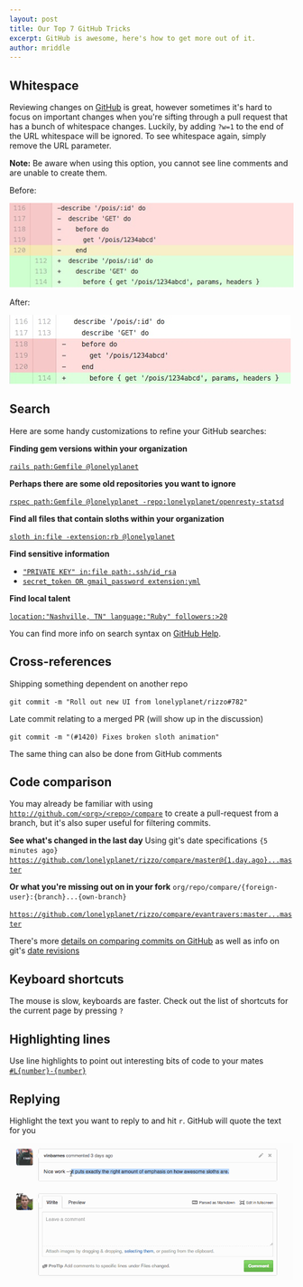 ```yaml
---
layout: post
title: Our Top 7 GitHub Tricks
excerpt: GitHub is awesome, here's how to get more out of it.
author: mriddle
---
```


## Whitespace

Reviewing changes on [GitHub](http://github.com) is great, however sometimes it's hard to focus on important changes when you're sifting through a pull request that has a bunch of whitespace changes.
Luckily, by adding `?w=1` to the end of the URL whitespace will be ignored. To see whitespace again, simply remove the URL parameter.

**Note:** Be aware when using this option, you cannot see line comments and are unable to create them.

Before:

<img src="/img/diff_with_whitespace.jpg" alt="Diff with whitespace" />

After:

<img src="/img/diff_ignore_whitespace.jpg" alt="Diff with whitespace ignored" />


## Search

Here are some handy customizations to refine your GitHub searches:

**Finding gem versions within your organization**

[`rails path:Gemfile @lonelyplanet`](https://github.com/search?q=rails+path%3AGemfile+%40lonelyplanet&type=Code&ref=searchresults)

**Perhaps there are some old repositories you want to ignore**

[`rspec path:Gemfile @lonelyplanet -repo:lonelyplanet/openresty-statsd`](https://github.com/search?q=rspec+path%3AGemfile+%40lonelyplanet+-repo%3Alonelyplanet%2Fopenresty-statsd&type=Code&ref=searchresults)

**Find all files that contain sloths within your organization**

[`sloth in:file -extension:rb @lonelyplanet`](https://github.com/search?q=sloth+in%3Afile+-extension%3Arb+%40lonelyplanet&type=Code&ref=searchresults)

**Find sensitive information**

* [`"PRIVATE KEY" in:file path:.ssh/id_rsa`](https://github.com/search?q=%22PRIVATE+KEY%22+in%3Afile+path%3A.ssh%2Fid_rsa&type=Code&ref=searchresults)
* [`secret_token OR gmail_password extension:yml`](https://github.com/search?q=secret_token+OR+gmail_password+extension%3Ayml+&type=Code&ref=searchresults)

**Find local talent**

[`location:"Nashville, TN" language:"Ruby" followers:>20`](https://github.com/search?q=location%3A%22Nashville%2C+TN%22+language%3A%22Ruby%22+followers%3A%3E20&type=Users&ref=searchresults)

You can find more info on search syntax on [GitHub Help](https://help.github.com/articles/search-syntax).

## Cross-references

Shipping something dependent on another repo

`git commit -m "Roll out new UI from lonelyplanet/rizzo#782"`

Late commit relating to a merged PR (will show up in the discussion)

`git commit -m "(#1420) Fixes broken sloth animation"`

The same thing can also be done from GitHub comments

## Code comparison

You may already be familiar with using [`http://github.com/<org>/<repo>/compare`]() to create a pull-request from a branch, but it's also super useful for filtering commits.

**See what's changed in the last day**
Using git's date specifications `{5 minutes ago}`
[`https://github.com/lonelyplanet/rizzo/compare/master@{1.day.ago}...master`](https://github.com/lonelyplanet/rizzo/compare/master@{1.day.ago}...master)

**Or what you're missing out on in your fork**
`org/repo/compare/{foreign-user}:{branch}...{own-branch}`

[`https://github.com/lonelyplanet/rizzo/compare/evantravers:master...master`](https://github.com/lonelyplanet/rizzo/compare/evantravers:master...master)

There's more [details on comparing commits on GitHub](https://help.github.com/articles/comparing-commits-across-time) as well as info on git's [date revisions](https://www.kernel.org/pub/software/scm/git/docs/gitrevisions.html)

## Keyboard shortcuts

The mouse is slow, keyboards are faster. Check out the list of shortcuts for the current page by pressing `?`

## Highlighting lines

Use line highlights to point out interesting bits of code to your mates
[`#L{number}-{number}`](https://github.com/rails/rails/blob/e20dd73df42d63b206d221e2258cc6dc7b1e6068/actionpack/test/fixtures/alternate_helpers/foo_helper.rb#L2)

## Replying

Highlight the text you want to reply to and hit `r`. GitHub will quote the text for you

<img src="/img/github_replying.gif" alt="Demonstrate quoting in GitHub" />
